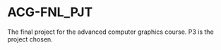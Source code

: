 # ACG-FNL_PJT
The final project for the advanced computer graphics course. P3 is the project chosen.
